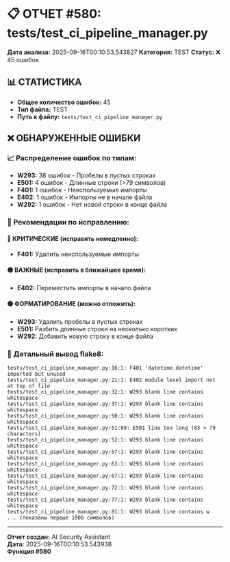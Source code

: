 # 📋 ОТЧЕТ #580: tests/test_ci_pipeline_manager.py

**Дата анализа:** 2025-09-16T00:10:53.543827
**Категория:** TEST
**Статус:** ❌ 45 ошибок

## 📊 СТАТИСТИКА

- **Общее количество ошибок:** 45
- **Тип файла:** TEST
- **Путь к файлу:** `tests/test_ci_pipeline_manager.py`

## ❌ ОБНАРУЖЕННЫЕ ОШИБКИ

### 📈 Распределение ошибок по типам:

- **W293:** 38 ошибок - Пробелы в пустых строках
- **E501:** 4 ошибок - Длинные строки (>79 символов)
- **F401:** 1 ошибок - Неиспользуемые импорты
- **E402:** 1 ошибок - Импорты не в начале файла
- **W292:** 1 ошибок - Нет новой строки в конце файла

### 🎯 Рекомендации по исправлению:

#### 🔴 КРИТИЧЕСКИЕ (исправить немедленно):
- **F401:** Удалить неиспользуемые импорты

#### 🟡 ВАЖНЫЕ (исправить в ближайшее время):
- **E402:** Переместить импорты в начало файла

#### 🟢 ФОРМАТИРОВАНИЕ (можно отложить):
- **W293:** Удалить пробелы в пустых строках
- **E501:** Разбить длинные строки на несколько коротких
- **W292:** Добавить новую строку в конце файла

### 📝 Детальный вывод flake8:

```
tests/test_ci_pipeline_manager.py:16:1: F401 'datetime.datetime' imported but unused
tests/test_ci_pipeline_manager.py:21:1: E402 module level import not at top of file
tests/test_ci_pipeline_manager.py:32:1: W293 blank line contains whitespace
tests/test_ci_pipeline_manager.py:37:1: W293 blank line contains whitespace
tests/test_ci_pipeline_manager.py:50:1: W293 blank line contains whitespace
tests/test_ci_pipeline_manager.py:51:80: E501 line too long (83 > 79 characters)
tests/test_ci_pipeline_manager.py:52:1: W293 blank line contains whitespace
tests/test_ci_pipeline_manager.py:57:1: W293 blank line contains whitespace
tests/test_ci_pipeline_manager.py:63:1: W293 blank line contains whitespace
tests/test_ci_pipeline_manager.py:67:1: W293 blank line contains whitespace
tests/test_ci_pipeline_manager.py:72:1: W293 blank line contains whitespace
tests/test_ci_pipeline_manager.py:77:1: W293 blank line contains whitespace
tests/test_ci_pipeline_manager.py:81:1: W293 blank line contains w
... (показаны первые 1000 символов)
```

---
**Отчет создан:** AI Security Assistant  
**Дата:** 2025-09-16T00:10:53.543938  
**Функция #580**
